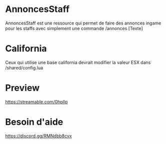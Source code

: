 # AnnoncesStaff
AnnoncesStaff est une ressource qui permet de faire des annonces ingame pour les staffs avec simplement une commande /annonces [Texte]

# California
Ceux qui utilise une base california devrait modifier la valeur ESX dans /shared/config.lua

# Preview
https://streamable.com/0hpllp

# Besoin d'aide 
https://discord.gg/RMNdbb8cvx
